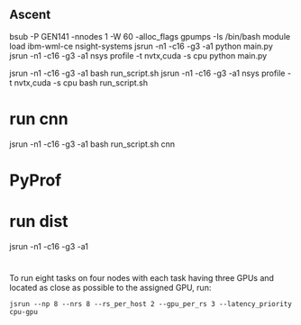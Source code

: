 ## Ascent

bsub -P GEN141 -nnodes 1 -W 60 -alloc_flags gpumps -Is /bin/bash
module load ibm-wml-ce nsight-systems
jsrun -n1 -c16 -g3 -a1 python main.py
jsrun -n1 -c16 -g3 -a1 nsys profile -t nvtx,cuda -s cpu python main.py

jsrun -n1 -c16 -g3 -a1 bash run_script.sh
jsrun -n1 -c16 -g3 -a1 nsys profile -t nvtx,cuda -s cpu bash run_script.sh


# run cnn
jsrun -n1 -c16 -g3 -a1 bash run_script.sh cnn

# PyProf

# run dist
jsrun -n1 -c16 -g3 -a1

# 
To run eight tasks on four nodes with each task having three GPUs and located
as close as possible to the assigned GPU, run:
```
jsrun --np 8 --nrs 8 --rs_per_host 2 --gpu_per_rs 3 --latency_priority cpu-gpu 
```
